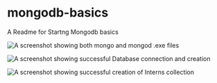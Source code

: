 # mongodb-basics
A Readme  for Startng Mongodb basics


![A screenshot showing both mongo and mongod .exe files](https://res.cloudinary.com/edemoski/image/upload/v1585754195/njwxj2hnyobhaynuykie.jpg)


![A screenshot showing successful Database connection and creation](https://res.cloudinary.com/edemoski/image/upload/v1585653914/xjunacbjacjfqbxbvg8h.png)



![A screenshot showing successful creation of Interns collection ](https://res.cloudinary.com/edemoski/image/upload/v1585754196/vp5j2wss8gwxmi9e58fp.jpg)



